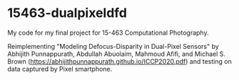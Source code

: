 # 15463-dualpixeldfd
My code for my final project for 15-463 Computational Photography. 

Reimplementing "Modeling Defocus-Disparity in Dual-Pixel Sensors" by Abhijith Punnappurath, Abdullah Abuolaim, Mahmoud Afifi, and Michael S. Brown (https://abhijithpunnappurath.github.io/ICCP2020.pdf) and testing on data captured by Pixel smartphone.

